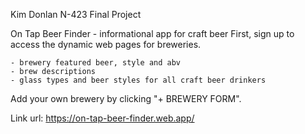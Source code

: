 Kim Donlan N-423 Final Project

On Tap Beer Finder - informational app for craft beer
First, sign up to access the dynamic web pages for breweries. 

    - brewery featured beer, style and abv
    - brew descriptions
    - glass types and beer styles for all craft beer drinkers


Add your own brewery by clicking "+ BREWERY FORM". 

Link url: 
https://on-tap-beer-finder.web.app/
